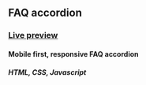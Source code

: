 ## FAQ accordion
### [Live preview](https://faqaccordionfrontendmentor.netlify.app)
#### Mobile first, responsive FAQ accordion
##### HTML, CSS, Javascript

